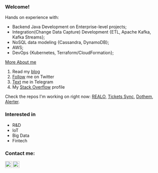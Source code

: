 ### Welcome!

Hands on experience with:
- Backend Java Development on Enterprise-level projects;
- Integration(Change Data Capture) Development {ETL, Apache Kafka, Kafka Streams};
- NoSQL data modeling {Cassandra, DynamoDB};
- AWS;
- DevOps {Kubernetes, Terraform/CloudFormation};

[More About me](https://h1alexbel.github.io/about-me.html)

 1. Read my [blog](https://h1alexbel.github.io)
 2. [Follow](https://twitter.com/intent/follow?screen_name=h1alexbel) me on Twitter
 3. [Text](https://t.me/h1alexbel) me in Telegram
 4. My [Stack Overflow](https://stackoverflow.com/users/19147117/abialiauski) profile

Check the repos I'm working on right now:
[REALO](https://github.com/h1alexbel/realo),
 [Tickets Sync](https://github.com/ticketsyncs/clockfarm),
 [Dothem](https://github.com/h1alexbel/dothem),
 [Alerter](https://github.com/h1alexbel/alerter-mail).

### Interested in
- R&D
- IoT
- Big Data
- Fintech

### Contact me:

[<img align="left" alt="h1alexbel | Gmail" width="22px" src="https://cdn.jsdelivr.net/npm/simple-icons@v3/icons/gmail.svg" />](mailto:abialiauski.dev@gmail.com)
[<img align="left" alt="h1alexbel | LinkedIn" width="22px" src="https://cdn.jsdelivr.net/npm/simple-icons@v3/icons/linkedin.svg" />](https://www.linkedin.com/in/h1alexbel)
<br/>
